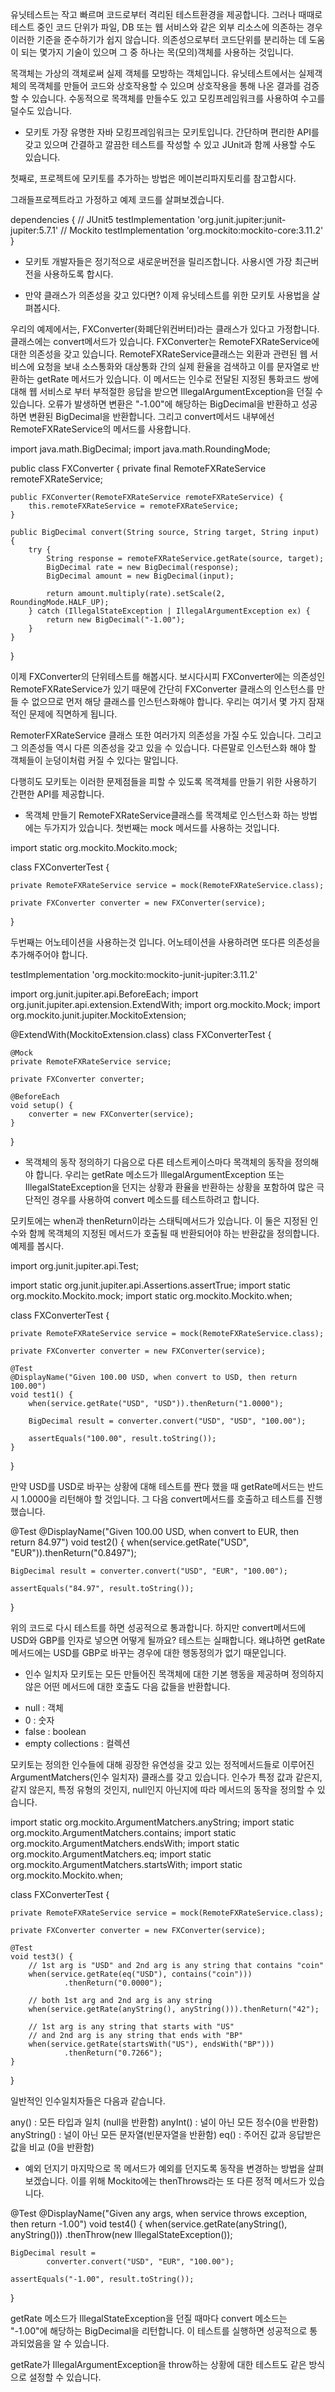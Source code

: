 유닛테스트는 작고 빠르며 코드로부터 격리된 테스트환경을 제공합니다.
그러나 때때로 테스트 중인 코드 단위가 파일, DB 또는 
웹 서비스와 같은 외부 리소스에 의존하는 경우 
이러한 기준을 준수하기가 쉽지 않습니다.
의존성으로부터 코드단위를 분리하는 데 도움이 되는 몇가지 기술이 있으며
그 중 하나는 목(모의)객체를 사용하는 것입니다.

목객체는 가상의 객체로써 실제 객체를 모방하는 객체입니다.
유닛테스트에서는 실제객체의 목객체를 만들어 코드와 상호작용할 수 있으며
상호작용을 통해 나온 결과를 검증할 수 있습니다.
수동적으로 목객체를 만들수도 있고 모킹프레임워크를 사용하여 수고를 덜수도 있습니다.

- 모키토
가장 유명한 자바 모킹프레임워크는 모키토입니다.
간단하며 편리한 API를 갖고 있으며 간결하고 깔끔한 테스트를 작성할 수 있고
JUnit과 함께 사용할 수도 있습니다.

첫째로, 프로젝트에 모키토를 추가하는 방법은 메이븐리파지토리를 참고합시다.

그래들프로젝트라고 가정하고 예제 코드를 살펴보겠습니다.

dependencies {
// JUnit5
    testImplementation 'org.junit.jupiter:junit-jupiter:5.7.1'
// Mockito
    testImplementation 'org.mockito:mockito-core:3.11.2'
}

* 모키토 개발자들은 정기적으로 새로운버전을 릴리즈합니다. 
사용시엔 가장 최근버전을 사용하도록 합시다.

- 만약 클래스가 의존성을 갖고 있다면?
이제 유닛테스트를 위한 모키토 사용법을 살펴봅시다.

우리의 예제에서는, FXConverter(화폐단위컨버터)라는 클래스가 있다고 가정합니다.
클래스에는 convert메서드가 있습니다.
FXConverter는 RemoteFXRateService에 대한 의존성을 갖고 있습니다.
RemoteFXRateService클래스는 외환과 관련된 웹 서비스에 요청을 보내
소스통화와 대상통화 간의 실제 환율을 검색하고 
이를 문자열로 반환하는 getRate 메서드가 있습니다.
이 메서드는 인수로 전달된 지정된 통화코드 쌍에 대해 웹 서비스로 부터
부적절한 응답을 받으면 IllegalArgumentException을 던질 수 있습니다.
오류가 발생하면 변환은 "-1.00"에 해당하는 BigDecimal을 반환하고
성공하면 변환된 BigDecimal을 반환합니다.
그리고 convert메서드 내부에선 RemoteFXRateService의 메서드를 사용합니다.

import java.math.BigDecimal;
import java.math.RoundingMode;

public class FXConverter {
    private final RemoteFXRateService remoteFXRateService;

    public FXConverter(RemoteFXRateService remoteFXRateService) {
        this.remoteFXRateService = remoteFXRateService;
    }

    public BigDecimal convert(String source, String target, String input) {
        try {
            String response = remoteFXRateService.getRate(source, target);
            BigDecimal rate = new BigDecimal(response);
            BigDecimal amount = new BigDecimal(input);

            return amount.multiply(rate).setScale(2, RoundingMode.HALF_UP);
        } catch (IllegalStateException | IllegalArgumentException ex) {
            return new BigDecimal("-1.00");
        }
    }
}

이제 FXConverter의 단위테스트를 해봅시다.
보시다시피 FXConverter에는 의존성인 RemoteFXRateService가 있기 때문에
간단히 FXConverter 클래스의 인스턴스를 만들 수 없으므로
먼저 해당 클래스를 인스턴스화해야 합니다.
우리는 여기서 몇 가지 잠재적인 문제에 직면하게 됩니다.

RemoterFXRateService 클래스 또한 여러가지 의존성을 가질 수도 있습니다.
그리고 그 의존성들 역시 다른 의존성을 갖고 있을 수 있습니다.
다른말로 인스턴스화 해야 할 객체들이 눈덩이처럼 커질 수 있다는 말입니다.

다행히도 모키토는 이러한 문제점들을 피할 수 있도록 
목객체를 만들기 위한 사용하기 간편한 API를 제공합니다.

- 목객체 만들기
RemoteFXRateService클래스를 목객체로 인스턴스화 하는 방법에는 두가지가 있습니다.
첫번째는 mock 메서드를 사용하는 것입니다.

import static org.mockito.Mockito.mock;

class FXConverterTest {

    private RemoteFXRateService service = mock(RemoteFXRateService.class);

    private FXConverter converter = new FXConverter(service);

}

두번째는 어노테이션을 사용하는것 입니다.
어노테이션을 사용하려면 또다른 의존성을 추가해주어야 합니다.

testImplementation 'org.mockito:mockito-junit-jupiter:3.11.2'

import org.junit.jupiter.api.BeforeEach;
import org.junit.jupiter.api.extension.ExtendWith;
import org.mockito.Mock;
import org.mockito.junit.jupiter.MockitoExtension;

@ExtendWith(MockitoExtension.class)
class FXConverterTest {

    @Mock
    private RemoteFXRateService service;

    private FXConverter converter;

    @BeforeEach
    void setup() {
        converter = new FXConverter(service);
    }
}

- 목객체의 동작 정의하기
다음으로 다른 테스트케이스마다 목객체의 동작을 정의해야 합니다.
우리는 getRate 메소드가 IllegalArgumentException 또는 IllegalStateException을 
던지는 상황과 환율을 반환하는 상황을 포함하여 많은 극단적인 경우를 사용하여 
convert 메소드를 테스트하려고 합니다.

모키토에는 when과 thenReturn이라는 스태틱메서드가 있습니다.
이 둘은 지정된 인수와 함께 목객체의 지정된 메서드가 호출될 때 반환되어야 하는
반환값을 정의합니다.
예제를 봅시다.

import org.junit.jupiter.api.Test;

import static org.junit.jupiter.api.Assertions.assertTrue;
import static org.mockito.Mockito.mock;
import static org.mockito.Mockito.when;

class FXConverterTest {

    private RemoteFXRateService service = mock(RemoteFXRateService.class);

    private FXConverter converter = new FXConverter(service);

    @Test
    @DisplayName("Given 100.00 USD, when convert to USD, then return 100.00")
    void test1() {
        when(service.getRate("USD", "USD")).thenReturn("1.0000");

        BigDecimal result = converter.convert("USD", "USD", "100.00");

        assertEquals("100.00", result.toString());
    }
}


만약 USD를 USD로 바꾸는 상황에 대해 테스트를 짠다 했을 때
getRate메서드는 반드시 1.0000을 리턴해야 할 것입니다.
그 다음 convert메서드를 호출하고 테스트를 진행했습니다.

@Test
@DisplayName("Given 100.00 USD, when convert to EUR, then return 84.97")
void test2() {
    when(service.getRate("USD", "EUR")).thenReturn("0.8497");

    BigDecimal result = converter.convert("USD", "EUR", "100.00");

    assertEquals("84.97", result.toString());
}

위의 코드로 다시 테스트를 하면 성공적으로 통과합니다.
하지만 convert메서드에 USD와 GBP를 인자로 넣으면 어떻게 될까요?
테스트는 실패합니다.
왜냐하면 getRate메서드에는 USD를 GBP로 바꾸는 경우에 대한 행동정의가 없기 때문입니다.

- 인수 일치자
모키토는 모든 만들어진 목객체에 대한 기본 행동을 제공하며
정의하지않은 어떤 메서드에 대한 호출도 다음 값들을 반환합니다.

* null : 객체
* 0 : 숫자
* false : boolean
* empty collections : 컬렉션

모키토는 정의한 인수들에 대해 굉장한 유연성을 갖고 있는 정적메서드들로 이루어진
ArgumentMatchers(인수 일치자) 클래스를 갖고 있습니다.
인수가 특정 값과 같은지, 같지 않은지, 특정 유형의 것인지, 
null인지 아닌지에 따라 메서드의 동작을 정의할 수 있습니다.

import static org.mockito.ArgumentMatchers.anyString;
import static org.mockito.ArgumentMatchers.contains;
import static org.mockito.ArgumentMatchers.endsWith;
import static org.mockito.ArgumentMatchers.eq;
import static org.mockito.ArgumentMatchers.startsWith;
import static org.mockito.Mockito.when;

class FXConverterTest {

    private RemoteFXRateService service = mock(RemoteFXRateService.class);

    private FXConverter converter = new FXConverter(service);

    @Test
    void test3() {
        // 1st arg is "USD" and 2nd arg is any string that contains "coin"
        when(service.getRate(eq("USD"), contains("coin")))
                .thenReturn("0.0000");

        // both 1st arg and 2nd arg is any string
        when(service.getRate(anyString(), anyString())).thenReturn("42");

        // 1st arg is any string that starts with "US" 
        // and 2nd arg is any string that ends with "BP"
        when(service.getRate(startsWith("US"), endsWith("BP")))
                .thenReturn("0.7266");
    }

}

일반적인 인수일치자들은 다음과 같습니다.

any() : 모든 타입과 일치 (null을 반환함)
anyInt() : 널이 아닌 모든 정수(0을 반환함)
anyString() : 널이 아닌 모든 문자열(빈문자열을 반환함)
eq() : 주어진 값과 응답받은 값을 비교 (0을 반환함)

- 예외 던지기
마지막으로 목 메서드가 예외를 던지도록 동작을 변경하는 방법을 살펴보겠습니다.
이를 위해 Mockito에는 thenThrows라는 또 다른 정적 메서드가 있습니다.

@Test
@DisplayName("Given any args, when service throws exception, then return -1.00")
void test4() {
    when(service.getRate(anyString(), anyString()))
            .thenThrow(new IllegalStateException());

    BigDecimal result =
            converter.convert("USD", "EUR", "100.00");

    assertEquals("-1.00", result.toString());
}


getRate 메소드가 IllegalStateException을 던질 때마다 convert 메소드는 
"-1.00"에 해당하는 BigDecimal을 리턴합니다. 
이 테스트를 실행하면 성공적으로 통과되었음을 알 수 있습니다.

getRate가 IllegalArgumentException을 throw하는 상황에 대한 
테스트도 같은 방식으로 설정할 수 있습니다.